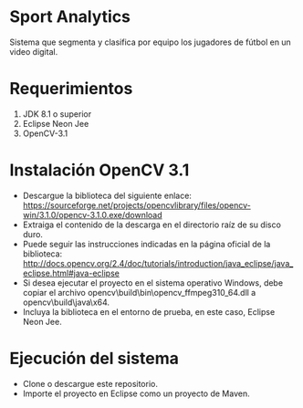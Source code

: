 # Sport Analytics

Sistema que segmenta y clasifica por equipo los jugadores de fútbol en un video digital.

# Requerimientos
1. JDK 8.1 o superior
2. Eclipse Neon Jee
3. OpenCV-3.1

# Instalación OpenCV 3.1
- Descargue la biblioteca del siguiente enlace: https://sourceforge.net/projects/opencvlibrary/files/opencv-win/3.1.0/opencv-3.1.0.exe/download
- Extraiga el contenido de la descarga en el directorio raíz de su disco duro.
- Puede seguir las instrucciones indicadas en la página oficial de la biblioteca: http://docs.opencv.org/2.4/doc/tutorials/introduction/java_eclipse/java_eclipse.html#java-eclipse
- Si desea ejecutar el proyecto en el sistema operativo Windows, debe copiar el archivo opencv\build\bin\opencv_ffmpeg310_64.dll a opencv\build\java\x64.
- Incluya la biblioteca en el entorno de prueba, en este caso, Eclipse Neon Jee.

# Ejecución del sistema
- Clone o descargue este repositorio.
- Importe el proyecto en Eclipse como un proyecto de Maven.
